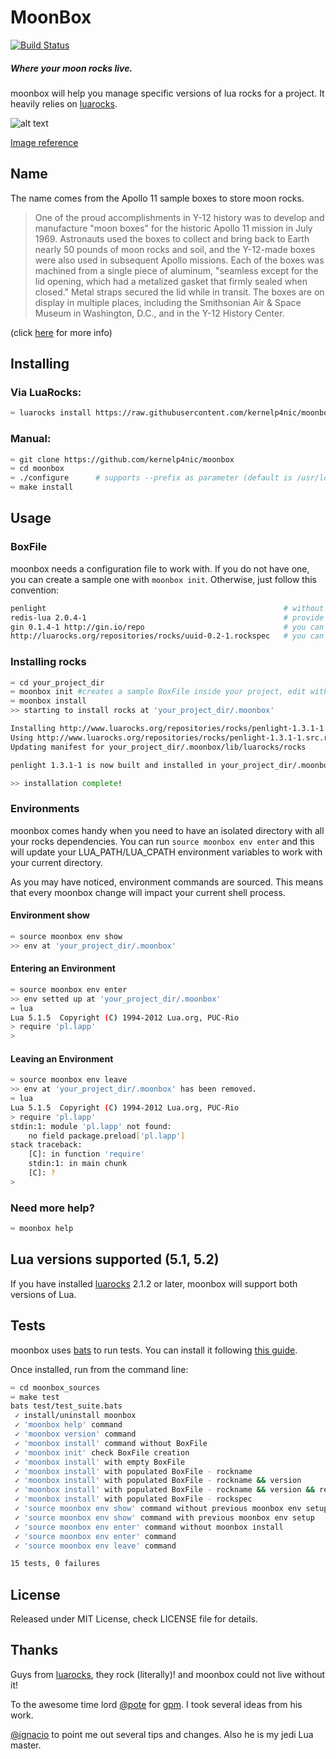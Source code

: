 # MoonBox
[![Build Status](https://travis-ci.org/kernelp4nic/moonbox.png?branch=master)](https://travis-ci.org/kernelp4nic/moonbox)

##### Where your moon rocks live.

moonbox will help you manage specific versions of lua rocks for a 
project. It heavily relies on [luarocks](http://luarocks.org/).

![alt text](http://upload.wikimedia.org/wikipedia/commons/2/25/Y12_moon_box_for_apollo_11.jpg "Apollo 11 Moon Box")

[Image reference](http://commons.wikimedia.org/wiki/File:Y12_moon_box_for_apollo_11.jpg)


## Name

The name comes from the Apollo 11 sample boxes to store moon rocks. 

> One of the proud accomplishments in Y-12 history was to develop and manufacture "moon boxes" for the historic Apollo 11 mission in July 1969. Astronauts used the boxes to collect and bring back to Earth nearly 50 pounds of moon rocks and soil, and the Y-12-made boxes were also used in subsequent Apollo missions. 
> Each of the boxes was machined from a single piece of aluminum, "seamless except for the lid opening, which had a metalized gasket that firmly sealed when closed." Metal straps secured the lid while in transit. The boxes are on display in multiple places, including the Smithsonian Air & Space Museum in Washington, D.C., and in the Y-12 History Center. 

(click [here](http://blogs.knoxnews.com/munger/2012/03/three-men-and-a-moonbox.html) for more info)


## Installing

### Via LuaRocks:

```bash
➯ luarocks install https://raw.githubusercontent.com/kernelp4nic/moonbox/master/moonbox-0.1-1.rockspec
```

### Manual:

```bash
➯ git clone https://github.com/kernelp4nic/moonbox
➯ cd moonbox
➯ ./configure      # supports --prefix as parameter (default is /usr/local)
➯ make install
```

## Usage

### BoxFile

moonbox needs a configuration file to work with. If you do not have one,
you can create a sample one with `moonbox init`. Otherwise, just follow this convention:

```bash
penlight                                                     # without version, will install the latest
redis-lua 2.0.4-1                                            # provide a rock version
gin 0.1.4-1 http://gin.io/repo                               # you can also provide a custom server
http://luarocks.org/repositories/rocks/uuid-0.2-1.rockspec   # you can provide a rockspec url too

```

### Installing rocks

```bash
➯ cd your_project_dir
➯ moonbox init #creates a sample BoxFile inside your project, edit with your rocks and versions
➯ moonbox install
>> starting to install rocks at 'your_project_dir/.moonbox'

Installing http://www.luarocks.org/repositories/rocks/penlight-1.3.1-1.src.rock...
Using http://www.luarocks.org/repositories/rocks/penlight-1.3.1-1.src.rock... switching to 'build' mode
Updating manifest for your_project_dir/.moonbox/lib/luarocks/rocks

penlight 1.3.1-1 is now built and installed in your_project_dir/.moonbox (license: MIT/X11)

>> installation complete!
```

### Environments

moonbox comes handy when you need to have an isolated directory with
all your rocks dependencies. You can run `source moonbox env enter` and this
will update your LUA_PATH/LUA_CPATH environment variables to work with your current directory.

As you may have noticed, environment commands are sourced. This means that
every moonbox change will impact your current shell process.

#### Environment show

```bash
➯ source moonbox env show
>> env at 'your_project_dir/.moonbox'
```

#### Entering an Environment

```bash
➯ source moonbox env enter
>> env setted up at 'your_project_dir/.moonbox'
➯ lua
Lua 5.1.5  Copyright (C) 1994-2012 Lua.org, PUC-Rio
> require 'pl.lapp'
>
```

#### Leaving an Environment

```bash
➯ source moonbox env leave
>> env at 'your_project_dir/.moonbox' has been removed.
➯ lua
Lua 5.1.5  Copyright (C) 1994-2012 Lua.org, PUC-Rio
> require 'pl.lapp'
stdin:1: module 'pl.lapp' not found:
	no field package.preload['pl.lapp']
stack traceback:
	[C]: in function 'require'
	stdin:1: in main chunk
	[C]: ?
>
```

### Need more help?

```bash
➯ moonbox help
```

## Lua versions supported (5.1, 5.2)
If you have installed [luarocks](http://luarocks.org/) 2.1.2 or later,
moonbox will support both versions of Lua.

## Tests
moonbox uses [bats](https://github.com/sstephenson/bats) to run tests.
You can install it following [this guide](https://github.com/sstephenson/bats#installing-bats-from-source).

Once installed, run from the command line:

```bash
➯ cd moonbox_sources
➯ make test
bats test/test_suite.bats
 ✓ install/uninstall moonbox
 ✓ 'moonbox help' command
 ✓ 'moonbox version' command
 ✓ 'moonbox install' command without BoxFile
 ✓ 'moonbox init' check BoxFile creation
 ✓ 'moonbox install' with empty BoxFile
 ✓ 'moonbox install' with populated BoxFile - rockname
 ✓ 'moonbox install' with populated BoxFile - rockname && version
 ✓ 'moonbox install' with populated BoxFile - rockname && version && repo
 ✓ 'moonbox install' with populated BoxFile - rockspec
 ✓ 'source moonbox env show' command without previous moonbox env setup
 ✓ 'source moonbox env show' command with previous moonbox env setup
 ✓ 'source moonbox env enter' command without moonbox install
 ✓ 'source moonbox env enter' command
 ✓ 'source moonbox env leave' command

15 tests, 0 failures
```

## License

Released under MIT License, check LICENSE file for details.

## Thanks

Guys from [luarocks](http://luarocks.org/), they rock (literally)! and 
moonbox could not live without it!

To the awesome time lord [@pote](https://github.com/pote) for [gpm](https://github.com/pote/gpm).
I took several ideas from his work.

[@ignacio](https://github.com/ignacio) to point me out several tips and changes. Also he is my jedi Lua master.